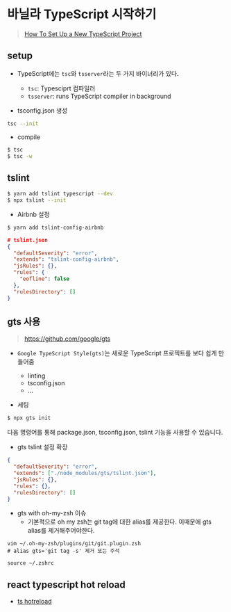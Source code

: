 # 바닐라 TypeScript 시작하기

> [How To Set Up a New TypeScript Project](https://www.digitalocean.com/community/tutorials/typescript-new-project)

## setup

- TypeScript에는 `tsc`와 `tsserver`라는 두 가지 바이너리가 있다.

  - `tsc`: Typesciprt 컴파일러
  - `tsserver`: runs TypeScript compiler in background

- tsconfig.json 생성

```bash
tsc --init
```

- compile

```bash
$ tsc
$ tsc -w
```

## tslint

```bash
$ yarn add tslint typescript --dev
$ npx tslint --init
```

- Airbnb 설정

```bash
$ yarn add tslint-config-airbnb
```

```json
# tslint.json
{
  "defaultSeverity": "error",
  "extends": "tslint-config-airbnb",
  "jsRules": {},
  "rules": {
    "eofline": false
  },
  "rulesDirectory": []
}
```

## gts 사용

> https://github.com/google/gts

- `Google TypeScript Style(gts)`는 새로운 TypeScript 프로젝트를 보다 쉽게 만들어줌

  - linting
  - tsconfig.json
  - ...

- 세팅

```bash
$ npx gts init
```

다음 명령어를 통해 package.json, tsconfig.json, tslint 기능을 사용할 수 있습니다.

- gts tslint 설정 확장

```json
{
  "defaultSeverity": "error",
  "extends": ["./node_modules/gts/tslint.json"],
  "jsRules": {},
  "rules": {},
  "rulesDirectory": []
}
```

- gts with oh-my-zsh 이슈
  - 기본적으로 oh my zsh는 git tag에 대한 alias를 제공한다. 이때문에 gts alias를 제거해주어야한다.

```
vim ~/.oh-my-zsh/plugins/git/git.plugin.zsh
# alias gts='git tag -s' 제거 또는 주석

source ~/.zshrc
```

## react typescript hot reload

- [ts hotreload](https://dev.to/paulallies/webpack-react-typescript-5e9m)
